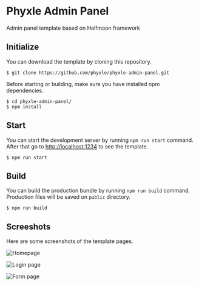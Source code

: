 # Phyxle Admin Panel

Admin panel template based on Halfmoon framework

## Initialize

You can download the template by cloning this repository.

```
$ git clone https://github.com/phyxle/phyxle-admin-panel.git
```

Before starting or building, make sure you have installed npm dependencies.

```
$ cd phyxle-admin-panel/
$ npm install
```

## Start

You can start the development server by running `npm run start` command. After that go to [http://localhost:1234](http://localhost:1234) to see the template.

```
$ npm run start
```

## Build

You can build the production bundle by running `npm run build` command. Production files will be saved on `public` directory.

```
$ npm run build
```

## Screeshots

Here are some screenshots of the template pages.

![Homepage](https://github.com/phyxle/admin-panel/raw/master/screenshots/home.png "Screenshot of Homepage")

![Login page](https://github.com/phyxle/admin-panel/raw/master/screenshots/login.png "Screenshot of Login Page")

![Form page](https://github.com/phyxle/admin-panel/raw/master/screenshots/form.png "Screenshot of Form Page")

